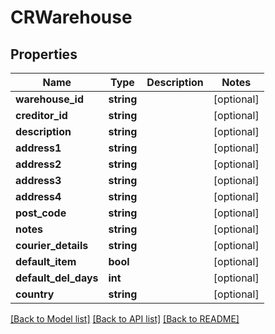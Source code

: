 # CRWarehouse

## Properties
Name | Type | Description | Notes
------------ | ------------- | ------------- | -------------
**warehouse_id** | **string** |  | [optional] 
**creditor_id** | **string** |  | [optional] 
**description** | **string** |  | [optional] 
**address1** | **string** |  | [optional] 
**address2** | **string** |  | [optional] 
**address3** | **string** |  | [optional] 
**address4** | **string** |  | [optional] 
**post_code** | **string** |  | [optional] 
**notes** | **string** |  | [optional] 
**courier_details** | **string** |  | [optional] 
**default_item** | **bool** |  | [optional] 
**default_del_days** | **int** |  | [optional] 
**country** | **string** |  | [optional] 

[[Back to Model list]](../README.md#documentation-for-models) [[Back to API list]](../README.md#documentation-for-api-endpoints) [[Back to README]](../README.md)


